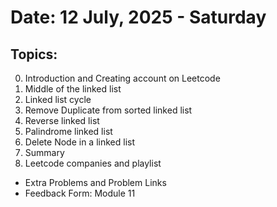 # Date: 12 July, 2025 - Saturday

## Topics:
0. Introduction and Creating account on Leetcode
1. Middle of the linked list
2. Linked list cycle
3. Remove Duplicate from sorted linked list
4. Reverse linked list
5. Palindrome linked list
6. Delete Node in a linked list
7. Summary
8. Leetcode companies and playlist
- Extra Problems and Problem Links
- Feedback Form: Module 11